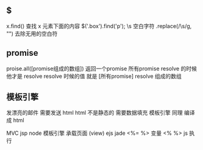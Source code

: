 ## $ 
x.find()  查找 x 元素下面的内容 $('.box').find('p');
\s 空白字符   .replace(/\s/g, "") 去除无用的空白符

## promise
proise.all([promise组成的数组])
返回一个promise 所有promise resolve 的时候 他才是 resolve
resolve 时候的值 就是 [所有promise] resolve 组成的数组

## 模板引擎
发漂亮的邮件 需要发送 html 
html 不是静态的 需要数据填充
模板引擎 同理
编译成 html 

MVC
jsp
node 模板引擎 承载页面 (view)
ejs jade
<%= %> 变量
<% %> js 执行